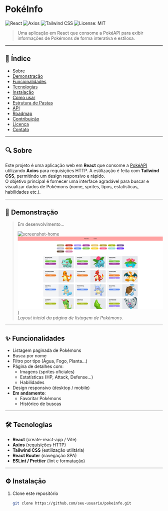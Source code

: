 # PokéInfo

![React](https://img.shields.io/badge/React-18-blue) ![Axios](https://img.shields.io/badge/Axios-0.27-green) ![Tailwind CSS](https://img.shields.io/badge/Tailwind_CSS-3.0-blue) ![License: MIT](https://img.shields.io/badge/License-MIT-yellow)

> Uma aplicação em React que consome a PokéAPI para exibir informações de Pokémons de forma interativa e estilosa.

---

## 📝 Índice

- [Sobre](#-sobre)  
- [Demonstração](#-demonstração)  
- [Funcionalidades](#-funcionalidades)  
- [Tecnologias](#%EF%B8%8F-tecnologias)  
- [Instalação](#-instalação)  
- [Como usar](#-como-usar)  
- [Estrutura de Pastas](#-estrutura-de-pastas)  
- [API](#-api)  
- [Roadmap](#-roadmap)  
- [Contribuição](#-contribuição)  
- [Licença](#-licença)  
- [Contato](#-contato)  

---

## 🔍 Sobre

Este projeto é uma aplicação web em **React** que consome a [PokéAPI](https://pokeapi.co/) utilizando **Axios** para requisições HTTP. A estilização é feita com **Tailwind CSS**, permitindo um design responsivo e rápido.  
O objetivo principal é fornecer uma interface agradável para buscar e visualizar dados de Pokémons (nome, sprites, tipos, estatísticas, habilidades etc.).

---

## 🚀 Demonstração

> Em desenvolvimento…  
>  
> ![screenshot-home](docs/screenshot-home.png](https://github.com/AndersonS7/react-pokedex/blob/main/img_02.png?raw=true))  
> ![screenshot-details](https://github.com/AndersonS7/react-pokedex/blob/main/img_03.png?raw=true))  
> *Layout inicial da página de listagem de Pokémons.*

---

## ✨ Funcionalidades

- Listagem paginada de Pokémons  
- Busca por nome  
- Filtro por tipo (Água, Fogo, Planta…)  
- Página de detalhes com:
  - Imagens (sprites oficiales)
  - Estatísticas (HP, Attack, Defense…)
  - Habilidades
- Design responsivo (desktop / mobile)  
- **Em andamento**:  
  - Favoritar Pokémons  
  - Histórico de buscas  

---

## 🛠️ Tecnologias

- **React** (create-react-app / Vite)  
- **Axios** (requisições HTTP)  
- **Tailwind CSS** (estilização utilitária)  
- **React Router** (navegação SPA)  
- **ESLint / Prettier** (lint e formatação)  

---

## ⚙️ Instalação

1. Clone este repositório  
   ```bash
   git clone https://github.com/seu-usuario/pokeinfo.git
